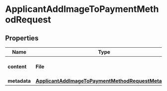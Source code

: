 

# ApplicantAddImageToPaymentMethodRequest


## Properties

| Name | Type | Description | Notes |
|------------ | ------------- | ------------- | -------------|
|**content** | **File** | A document photo. |  |
|**metadata** | [**ApplicantAddImageToPaymentMethodRequestMetadata**](ApplicantAddImageToPaymentMethodRequestMetadata.md) |  |  |



